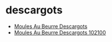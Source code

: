 # descargots

 * [Moules Au Beurre Descargots](../../index/m/moules-au-beurre-descargots-102100.json)
 * [Moules Au Beurre Descargots 102100](../../index/m/moules-au-beurre-descargots-102100.json)
